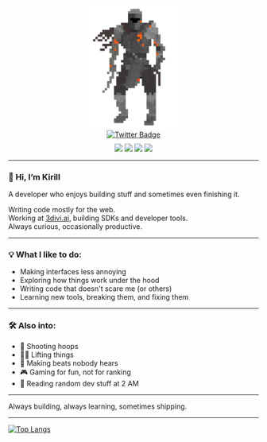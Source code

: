 <div id="header" align="center">
  <img src="./knight.gif" width="200"/>
  
  <div id="badges">
    <a href="https://twitter.com/kirillpuzanov">
      <img src="https://img.shields.io/twitter/follow/:kirillpuzanov" alt="Twitter Badge"/>
    </a>
  </div>

<div style="margin-top: 10px;">
    <img src="https://img.shields.io/badge/Light_Theme-Enjoyer-fff?style=flat-square&logo=visualstudiocode&logoColor=blue" />
    <img src="https://img.shields.io/badge/Building-for_the_Web-blue?style=flat-square&logo=webcomponents.org&logoColor=white" />
    <img src="https://img.shields.io/badge/Always-Learning-green?style=flat-square&logo=bookstack&logoColor=white" />
    <img src="https://img.shields.io/badge/Work-in_Progress-yellow?style=flat-square&logo=git&logoColor=black" />
</div>
</div>

---

### 👋 Hi, I’m Kirill

A developer who enjoys building stuff and sometimes even finishing it.

Writing code mostly for the web.  
Working at [3divi.ai](https://3divi.ai), building SDKs and developer tools.  
Always curious, occasionally productive.

---

### 💡 What I like to do:
- Making interfaces less annoying  
- Exploring how things work under the hood  
- Writing code that doesn't scare me (or others)  
- Learning new tools, breaking them, and fixing them  

---

### 🛠️ Also into:
- 🏀 Shooting hoops  
- 🏋️‍♂️ Lifting things  
- 🎵 Making beats nobody hears  
- 🎮 Gaming for fun, not for ranking  
- 📖 Reading random dev stuff at 2 AM  

---

Always building, always learning, sometimes shipping.

---

[![Top Langs](https://github-readme-stats.vercel.app/api/top-langs/?username=puzanovkirill&layout=compact&theme=transparent)](https://github.com/anuraghazra/github-readme-stats)
